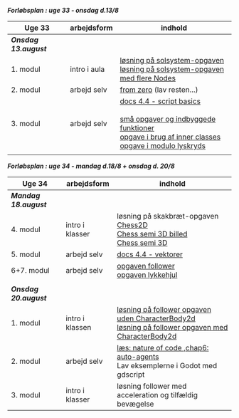 ***Forløbsplan : uge 33 - onsdag d.13/8***

| Uge 33                 | arbejdsform       | indhold                                                                                                                                                                                                                                |
|------------------------|-------------------|----------------------------------------------------------------------------------------------------------------------------------------------------------------------------------------------------------------------------------------|
| ***Onsdag 13.august*** |                   |                                                                                                                                                                                                                                        |
| 1. modul               | intro i aula      | [løsning på solsystem-opgaven](solsystem.txt) <br/> [ løsning på solsystem-opgaven med flere Nodes](https://github.com/digitaltdesignlyngby/solsystem2)                                    |
| 2. modul               | arbejd selv       | [from zero](https://gdquest.github.io/learn-gdscript/)  (lav resten...)                                                                                                                                                                |
| 3. modul               | arbejd selv       | [docs 4.4 - script basics](https://docs.godotengine.org/en/4.4/tutorials/scripting/gdscript/index.html) <br/><br/>  [små opgaver og indbyggede funktioner](opgaver_basic_4_2.pdf) <br/> [opgave i brug af inner classes](opgave_draaber.md) <br/> [opgave i modulo lyskryds](opgave_lyskryds.md)    |
|                        |                   |                                                                                                                                                                                                                                        |


***Forløbsplan : uge 34 - mandag d.18/8 + onsdag d. 20/8***

| Uge 34                 | arbejdsform       | indhold                                                                                                                                                                                                                                |
|------------------------|-------------------|----------------------------------------------------------------------------------------------------------------------------------------------------------------------------------------------------------------------------------------|
| ***Mandag 18.august*** |                   |                                                                                                                                                                                                                                        |
| 4. modul               | intro i klasser   | løsning på skakbræt-opgaven  <br/> [Chess2D](Chess2D.txt)   <br/>  [Chess semi 3D billed](skak_semi_3D_2.png)   <br/>  [Chess semi 3D](Chess_semi_3D.txt)                                                                                                                                                                                                         |
| 5. modul               | arbejd selv       | [docs 4.4 - vektorer](https://docs.godotengine.org/en/stable/tutorials/math/vector_math.html#)                                                                                                                                         |
| 6+7. modul             | arbejd selv       | [opgaven follower](opgave_follower.html) <br/> [opgaven lykkehjul](opgave_lykkehjulet_4_2.pdf)                                                                                                                                             |
|                        |                   |                                                                                                                                                                                                                                        |
| ***Onsdag 20.august*** |                   |                                                                                                                                                                                                                                        |
| 1. modul               | intro i klassen   | [løsning på follower opgaven uden CharacterBody2d](follower_without_characterBody2d.txt) <br/> [løsning på follower opgaven med CharacterBody2d](follower_with_characterBody2d.txt)                                                                                                                                                                                                          |
| 2. modul               | arbejd  selv      | [læs: nature of code ,chap6: auto-agents](https://natureofcode.com/book/chapter-6-autonomous-agents/) <br/> Lav eksemplerne i Godot med gdscript                                                                                       |
| 3. modul               | intro i klasser   | løsning follower med acceleration og tilfældig bevægelse                                                                                                                                                                               |



